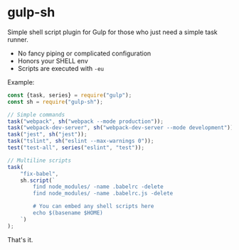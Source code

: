 # gulp-sh

Simple shell script plugin for Gulp for those who just need a simple task runner.

- No fancy piping or complicated configuration
- Honors your SHELL env
- Scripts are executed with `-eu`

Example:

```js
const {task, series} = require("gulp");
const sh = require("gulp-sh");

// Simple commands
task("webpack", sh("webpack --mode production"));
task("webpack-dev-server", sh("webpack-dev-server --mode development"));
task("jest", sh("jest"));
task("tslint", sh("eslint --max-warnings 0"));
test("test-all", series("eslint", "test"));

// Multiline scripts
task(
    "fix-babel",
    sh.script(`
        find node_modules/ -name .babelrc -delete
        find node_modules/ -name .babelrc.js -delete

        # You can embed any shell scripts here
        echo $(basename $HOME)
    `)
);
```

That's it.
